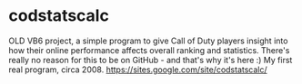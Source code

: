 codstatscalc
============

OLD VB6 project, a simple program to give Call of Duty players insight into how their online performance affects overall ranking and statistics. There's really no reason for this to be on GitHub - and that's why it's here :) My first real program, circa 2008.
https://sites.google.com/site/codstatscalc/
